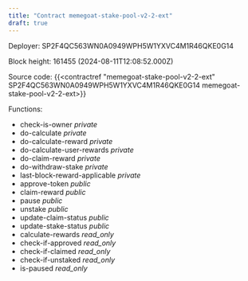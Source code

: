 ```yaml
---
title: "Contract memegoat-stake-pool-v2-2-ext"
draft: true
---
```

Deployer: SP2F4QC563WN0A0949WPH5W1YXVC4M1R46QKE0G14


 



Block height: 161455 (2024-08-11T12:08:52.000Z)

Source code: {{<contractref "memegoat-stake-pool-v2-2-ext" SP2F4QC563WN0A0949WPH5W1YXVC4M1R46QKE0G14 memegoat-stake-pool-v2-2-ext>}}

Functions:

* check-is-owner _private_
* do-calculate _private_
* do-calculate-reward _private_
* do-calculate-user-rewards _private_
* do-claim-reward _private_
* do-withdraw-stake _private_
* last-block-reward-applicable _private_
* approve-token _public_
* claim-reward _public_
* pause _public_
* unstake _public_
* update-claim-status _public_
* update-stake-status _public_
* calculate-rewards _read_only_
* check-if-approved _read_only_
* check-if-claimed _read_only_
* check-if-unstaked _read_only_
* is-paused _read_only_
